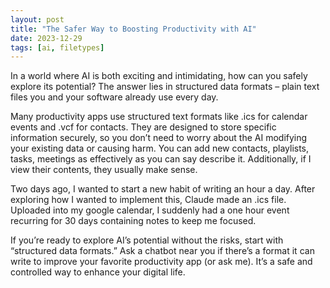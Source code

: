 ```yaml
---
layout: post
title: "The Safer Way to Boosting Productivity with AI"
date: 2023-12-29
tags: [ai, filetypes]
---
```


In a world where AI is both exciting and intimidating, how can you safely explore its potential? The answer lies in structured data formats – plain text files you and your software already use every day.

Many productivity apps use structured text formats like .ics for calendar events and .vcf for contacts. They are designed to store specific information securely, so you don’t need to worry about the AI modifying your existing data or causing harm. You can add new contacts, playlists, tasks, meetings as effectively as you can say describe it. Additionally, if I view their contents, they usually make sense.

Two days ago, I wanted to start a new habit of writing an hour a day. After exploring how I wanted to implement this, Claude made an .ics file. Uploaded into my google calendar, I suddenly had a one hour event recurring for 30 days containing notes to keep me focused.

If you’re ready to explore AI’s potential without the risks, start with “structured data formats.” Ask a chatbot near you if there’s a format it can write to improve your favorite productivity app (or ask me). It’s a safe and controlled way to enhance your digital life.
